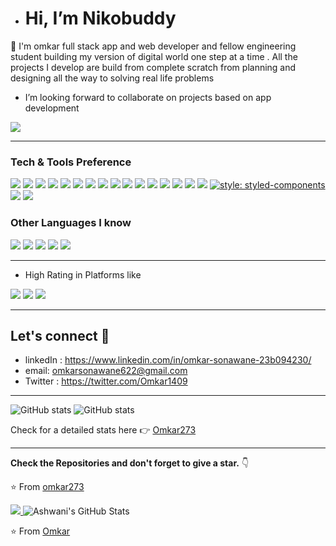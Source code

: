- # Hi, I’m Nikobuddy

👀 I'm omkar full stack app and web developer and fellow engineering student building my version of digital world one step at a time . All the projects I develop are build from complete scratch from planning and designing all the way to solving real life problems
- I’m looking forward to collaborate on projects based on app development
      
<img src="https://img.shields.io/github/followers/omkar273?label=Follow" style=" float:left, margin-right:10px" />


---


### Tech & Tools Preference

<img src = "https://img.shields.io/badge/-HTML5-E34F26?style=flat&logo=html5&logoColor=white"> <img src = "https://img.shields.io/badge/-CSS3-1572B6?style=flat&logo=css3&logoColor=white">
<img src="https://img.shields.io/badge/-JavaScript-eed718?style=flat&logo=javascript&logoColor=ffffff">
<img src="https://img.shields.io/badge/-Sass-cc6699?style=flat&logo=sass&logoColor=ffffff">
<img src="https://img.shields.io/badge/-React-000000?style=flat&logo=react&logoColor=00c8ff">
<img src="https://img.shields.io/badge/-MongoDB-4DB33D?style=flat&logo=mongodb&logoColor=FFFFFF">
<img src="https://img.shields.io/badge/-MySQL-F29111?style=flat&logo=mysql&logoColor=FFFFFF">
<img src="https://img.shields.io/badge/-Node.js-3C873A?style=flat&logo=Node.js&logoColor=white">
<img src="https://img.shields.io/badge/-Firebase-FFA611?style=flat&logo=firebase&logoColor=FFFFFF">
<img src="http://img.shields.io/badge/-Google%20Cloud%20Platform-4285F4?style=flat&logo=google%20cloud&logoColor=white">
<img src="https://img.shields.io/badge/-Progressive Web Apps-5A0FC8?style=flat">
<img src="http://img.shields.io/badge/-Git-F1502F?style=flat&logo=git&logoColor=FFFFFF">
<img src="http://img.shields.io/badge/-Github-000000?style=flat&logo=github&logoColor=FFFFFF">
<img src="http://img.shields.io/badge/-VS%20Code-007ACC?style=flat&logo=visual%20studio%20code&logoColor=white">
<img src="http://img.shields.io/badge/-Heroku-430098?style=flat&logo=heroku&logoColor=white">
<img src="http://img.shields.io/badge/-Vercel-black?style=flat&logo=vercel&logoColor=white">
[![style: styled-components](https://img.shields.io/badge/style-%F0%9F%92%85%20styled--components-orange.svg?colorB=daa357&colorA=db748e)](https://github.com/styled-components/styled-components)
<img src ="https://img.shields.io/badge/Express.js-000000?style=for-the-badge&logo=express&logoColor=white">
<img src="https://img.shields.io/badge/Material%20UI-007FFF?style=for-the-badge&logo=mui&logoColor=white">


### Other Languages I know
<img src="http://img.shields.io/badge/-Java-F89820?style=flat&logo=java&logoColor=white"> <img src="https://img.shields.io/badge/-C%20&%20C++-659ad2?style=flat&logo=c%2B%2B&logoColor=ffffff"> <img src="https://img.shields.io/badge/-Python-black?style=flat&logo=python&logoColor=white"> 
<img src ="https://img.shields.io/badge/Dart-0175C2?style=for-the-badge&logo=dart&logoColor=white">
<img  src="https://img.shields.io/badge/Kotlin-0095D5?&style=for-the-badge&logo=kotlin&logoColor=white">


---
- High Rating in Platforms like
<img src="https://img.shields.io/badge/Codechef-%23B92B27.svg?&style=for-the-badge&logo=Codechef&logoColor=white">
<img src="https://img.shields.io/badge/-Hackerrank-2EC866?style=for-the-badge&logo=HackerRank&logoColor=white">
<img src="https://img.shields.io/badge/-LeetCode-FFA116?style=for-the-badge&logo=LeetCode&logoColor=black">

---
##  Let's connect :speech_balloon:
- linkedIn : https://www.linkedin.com/in/omkar-sonawane-23b094230/
- email: omkarsonawane622@gmail.com
- Twitter  : https://twitter.com/Omkar1409

---
![GitHub stats](https://github-readme-stats.vercel.app/api?username=omkar273&show_icons=true&hide_border=true)
![GitHub stats](https://github-readme-streak-stats.herokuapp.com/?user=omkar273)


Check for a detailed stats here :point_right: [Omkar273](https://omkar273.io/omkar273)

---


**Check the Repositories and don't forget to give a star.** 👇

:star: From [omkar273](https://github.com/omkar273)

<a href="https://github.com/omkar273">
  <img src="https://github-readme-stats.vercel.app/api/top-langs/?username=omkar273&theme=radical&hide=glsl,python" />
</a>



<img src="https://github-readme-stats.vercel.app/api?username=omkar273&&show_icons=true&theme=radical&line_height=27&v=5" alt="Ashwani's GitHub Stats" />


⭐️ From [Omkar](https://github.com/Omkar273)
